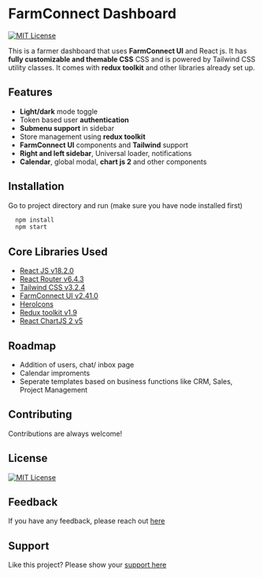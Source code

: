 # FarmConnect Dashboard 
[![MIT License](https://img.shields.io/badge/License-MIT-green.svg)](https://choosealicense.com/licenses/mit/)

This is a farmer  dashboard  that uses **FarmConnect UI** and React js. It has **fully customizable and themable CSS**  CSS and is powered by Tailwind CSS utility classes. It comes with **redux toolkit** and other libraries already set up.



## Features

- **Light/dark** mode toggle
- Token based user **authentication**
- **Submenu support** in sidebar
- Store management using **redux toolkit**
- **FarmConnect UI** components and **Tailwind** support
- **Right and left sidebar**, Universal loader, notifications
- **Calendar**, global modal, **chart js 2**  and other components


## Installation

Go to project directory and run (make sure you have node installed first)

```bash
  npm install
  npm start
```
    
## Core Libraries Used

- [React JS v18.2.0](https://reactjs.org/)
- [React Router v6.4.3](https://reactrouter.com/en/main)
- [Tailwind CSS v3.2.4](https://tailwindcss.com/)
- [FarmConnect UI v2.41.0](https://FarmConnectui.com/)
- [HeroIcons](https://heroicons.com/)
- [Redux toolkit v1.9](https://redux-toolkit.js.org/)
- [React ChartJS 2 v5](https://react-chartjs-2.js.org/)



## Roadmap

- Addition of users, chat/ inbox page
- Calendar improments
- Seperate templates based on business functions like CRM, Sales, Project Management


## Contributing

Contributions are always welcome!

## License

[![MIT License](https://img.shields.io/badge/License-MIT-green.svg)](https://choosealicense.com/licenses/mit/)


## Feedback

If you have any feedback, please reach out [here](https://forms.gle/8G7PsvQp8X1Swcf29)


## Support

Like this project? Please show your [support here](https://www.buymeacoffee.com/srobbin01s)

